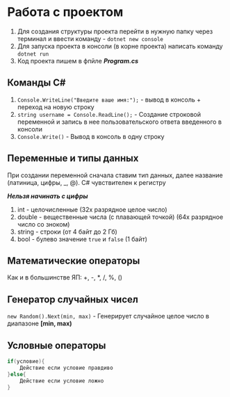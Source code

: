 # Работа с проектом
1. Для создания структуры проекта перейти в нужную папку через терминал и ввести команду - `dotnet new console`
2. Для запуска проекта в консоли (в корне проекта) написать команду `dotnet run`
3. Код проекта пишем в фпйле ***Program.cs***

## Команды C#
1. `Console.WriteLine("Введите ваше имя:");` - вывод в консоль + переход на новую строку
2. `string username = Console.ReadLine();` - Создание строковой переменной и запись в нее пользовательского ответа введенного в консоли
3. `Console.Write()` - Вывод в консоль в одну строку

## Переменные и типы данных
При создании переменной сначала ставим тип данных, далее название (латиница, цифры, _, @).
C# чувствителен к регистру

***Нельзя начинать с цифры***
1. int - целочисленные (32х разрядное целое число)
2. double - вещественные числа (с плавающей точкой) (64х разрядное число со зноком)
3. string - строки (от 4 байт до 2 Гб)
4. bool - булево значение `true` и `false` (1 байт)

## Математические операторы
Как и в большинстве ЯП:
+, -, *, /, %, ()

## Генератор случайных чисел
`new Random().Next(min, max)` - Генерирует случайное целое число в диапазоне **[min, max)**

## Условные операторы
```C#
if(условие){
    Действие если условие правдиво
}else{
    Действие если условие ложно
}
```

